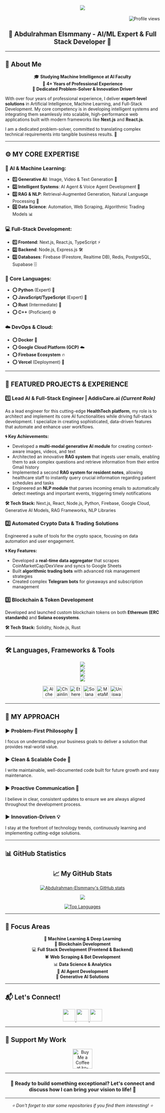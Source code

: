 <h1 align="center">
    <img src="https://readme-typing-svg.herokuapp.com/?font=Righteous&size=40&center=true&vCenter=true&width=800&height=80&duration=4400&lines=Welcome+to+my+GitHub+profile!;I'm+Abdulrahman+Elsmmany;AI/ML+Expert+%26+Full+Stack+Dev;Python%2C+Node.js%2C+Rust+Expert" />
</h1>

<div align="right">
    <img src="https://komarev.com/ghpvc/?username=Abdulrahman-Elsmmany&style=flat-square&color=blue" alt="Profile views" />
</div>

<h2 align="center">🤖 Abdulrahman Elsmmany - AI/ML Expert & Full Stack Developer 🔗</h2>

---

## 🎯 **About Me**

<div align='center'>

🎓 **Studying Machine Intelligence at AI Faculty**  
💼 **4+ Years of Professional Experience**  
🌟 **Dedicated Problem-Solver & Innovation Driver**

</div>

With over four years of professional experience, I deliver **expert-level solutions** in Artificial Intelligence, Machine Learning, and Full-Stack Development. My core competency is in developing intelligent systems and integrating them seamlessly into scalable, high-performance web applications built with modern frameworks like **Next.js** and **React.js**.

I am a dedicated problem-solver, committed to translating complex technical requirements into tangible business results. 🎯

---

## ⚙️ **MY CORE EXPERTISE**

### 🧠 **AI & Machine Learning:**
- **1️⃣ Generative AI**: Image, Video & Text Generation 🎨
- **2️⃣ Intelligent Systems**: AI Agent & Voice Agent Development 🤖
- **3️⃣ RAG & NLP**: Retrieval-Augmented Generation, Natural Language Processing 📝
- **4️⃣ Data Science**: Automation, Web Scraping, Algorithmic Trading Models 📊

### 💻 **Full-Stack Development:**
- **1️⃣ Frontend**: Next.js, React.js, TypeScript ⚡
- **2️⃣ Backend**: Node.js, Express.js 🛠️
- **3️⃣ Databases**: Firebase (Firestore, Realtime DB), Redis, PostgreSQL, Supabase 🗄️

### 🔧 **Core Languages:**
- **⭕ Python** (Expert) 🐍
- **⭕ JavaScript/TypeScript** (Expert) 📜
- **⭕ Rust** (Intermediate) 🦀
- **⭕ C++** (Proficient) ⚙️

### ☁️ **DevOps & Cloud:**
- **⭕ Docker** 🐳
- **⭕ Google Cloud Platform (GCP)** ☁️
- **⭕ Firebase Ecosystem** 🔥
- **⭕ Vercel** (Deployment) 🚀

---

## 🚀 **FEATURED PROJECTS & EXPERIENCE**

### **1️⃣ Lead AI & Full-Stack Engineer | AddisCare.ai** *(Current Role)*

As a lead engineer for this cutting-edge **HealthTech platform**, my role is to architect and implement its core AI functionalities while driving full-stack development. I specialize in creating sophisticated, data-driven features that automate and enhance user workflows.

**🌀 Key Achievements:**
- Developed a **multi-modal generative AI module** for creating context-aware images, videos, and text
- Architected an innovative **RAG system** that ingests user emails, enabling them to ask complex questions and retrieve information from their entire Gmail history
- Implemented a second **RAG system for resident notes**, allowing healthcare staff to instantly query crucial information regarding patient schedules and tasks
- Engineered an **NLP module** that parses incoming emails to automatically detect meetings and important events, triggering timely notifications

**🛠️ Tech Stack:** Next.js, React, Node.js, Python, Firebase, Google Cloud, Generative AI Models, RAG Frameworks, NLP Libraries

### **2️⃣ Automated Crypto Data & Trading Solutions**

Engineered a suite of tools for the crypto space, focusing on data automation and user engagement.

**🌀 Key Features:**
- Developed a **real-time data aggregator** that scrapes CoinMarketCap/DexView and syncs to Google Sheets
- Built **algorithmic trading bots** with advanced risk management strategies
- Created complex **Telegram bots** for giveaways and subscription management

### **3️⃣ Blockchain & Token Development**

Developed and launched custom blockchain tokens on both **Ethereum (ERC standards)** and **Solana ecosystems**.

**🛠️ Tech Stack:** Solidity, Node.js, Rust

---

## 🛠️ **Languages, Frameworks & Tools**

<div align="center">
    <img src="https://skillicons.dev/icons?i=py,cpp,rust,js,nodejs,solidity" /><br>
    <img src ="https://skillicons.dev/icons?i=tensorflow,pytorch,flask,selenium,matlab,vscode,linux,bash" /><br>
    <img src="https://skillicons.dev/icons?i=mysql,postgres,mongodb,redis,graphql,discord,bots,notion" /><br>
    <img src="https://skillicons.dev/icons?i=html,css,react,express,nextjs,postman,tailwind,vite" /><br>
    <p>
        <a href="https://www.alchemy.com/" target="_blank" rel="noreferrer"><img src="https://github.com/danielcranney/profileme-dev/blob/main/public/icons/skills/alchemy-colored.svg" width="40" height="40" alt="Alchemy" /></a>
        <a href="https://chain.link/" target="_blank" rel="noreferrer"><img src="https://github.com/danielcranney/profileme-dev/blob/main/public/icons/skills/chainlink-colored.svg" width="40" height="40" alt="Chainlink" /></a>
        <a href="https://ethereum.org/en/" target="_blank" rel="noreferrer"><img src="https://github.com/danielcranney/profileme-dev/blob/main/public/icons/skills/ethereum-colored.svg" width="40" height="40" alt="Ethereum" /></a>
        <a href="https://solana.com/" target="_blank" rel="noreferrer"><img src="https://github.com/danielcranney/profileme-dev/blob/main/public/icons/skills/solana-colored.svg" width="40" height="40" alt="Solana" /></a>
        <a href="https://metamask.io/" target="_blank" rel="noreferrer"><img src="https://github.com/danielcranney/profileme-dev/blob/main/public/icons/skills/metamask-colored.svg" width="40" height="40" alt="MetaMask" /></a>
        <a href="https://uniswap.org/" target="_blank" rel="noreferrer"><img src="https://github.com/danielcranney/profileme-dev/blob/main/public/icons/skills/uniswap-colored.svg" width="40" height="40" alt="Uniswap" /></a>
    </p>
</div>

---

## 🤝 **MY APPROACH**

### **► Problem-First Philosophy** 🎯
I focus on understanding your business goals to deliver a solution that provides real-world value.

### **► Clean & Scalable Code** 🧹
I write maintainable, well-documented code built for future growth and easy maintenance.

### **► Proactive Communication** 📢
I believe in clear, consistent updates to ensure we are always aligned throughout the development process.

### **► Innovation-Driven** 💡
I stay at the forefront of technology trends, continuously learning and implementing cutting-edge solutions.

---

## 📊 **GitHub Statistics**

<div align="center">
<h2 align="center">📈 My GitHub Stats</h2>

<a href="http://www.github.com/Abdulrahman-Elsmmany"><img src="https://github-readme-stats.vercel.app/api?username=Abdulrahman-Elsmmany&show_icons=true&hide=stars,&count_private=true&title_color=0891b2&text_color=ffffff&icon_color=0891b2&bg_color=1c1917&hide_border=true&show_icons=true" alt="Abdulrahman-Elsmmany's GitHub stats" /></a>

<a href="http://www.github.com/Abdulrahman-Elsmmany"><img src="https://github-readme-streak-stats.herokuapp.com/?user=Abdulrahman-Elsmmany&stroke=ffffff&background=1c1917&ring=0891b2&fire=0891b2&currStreakNum=ffffff&currStreakLabel=0891b2&sideNums=ffffff&sideLabels=ffffff&dates=ffffff&hide_border=true" /></a>

<a href="https://github.com/Abdulrahman-Elsmmany" align="left"><img src="https://github-readme-stats.vercel.app/api/top-langs/?username=Abdulrahman-Elsmmany&layout=compact&langs_count=10&title_color=0891b2&text_color=ffffff&icon_color=0891b2&bg_color=1c1917&hide_border=true&locale=en&custom_title=Top%20%Languages" alt="Top Languages" /></a>

</div>

---

## 🌟 **Focus Areas**

<div align="center">

🤖 **Machine Learning & Deep Learning**  
🔗 **Blockchain Development**  
💻 **Full Stack Development (Frontend & Backend)**  
🕷️ **Web Scraping & Bot Development**  
📊 **Data Science & Analytics**  
🚀 **AI Agent Development**  
🎨 **Generative AI Solutions**

</div>

---

## 📬 **Let's Connect!**

<p align="center"> 
  <a href="mailto:eng.elsmmany@gmail.com" target="_blank" rel="noreferrer">
    <img src="https://github.com/Abdulrahman-Elsmmany/Icons/blob/main/gmail-svgrepo-com.svg" width="40" height="40"/>
  </a>
  <a href="https://www.linkedin.com/in/abdulrahman-elsmmany/" target="_blank" rel="noreferrer">
    <img src="https://github.com/danielcranney/profileme-dev/blob/main/public/icons/socials/linkedin.svg" width="40" height="40"/>
  </a>
  <a href="https://t.me/ENG_Abdulrahman_Assem" target="_blank" rel="noreferrer">
    <img src="https://github.com/Abdulrahman-Elsmmany/Icons/blob/main/telegram-svgrepo-com.svg"  width="40" height="40"/>
  </a>
</p>

---

## 💖 **Support My Work**

<div align="center">
<a href='https://ko-fi.com/abdulrahman_elsmmany#' target='_blank'><img height='64' style='border:0px;height:64px;' src='https://storage.ko-fi.com/cdn/kofi1.png?v=3' border='0' alt='Buy Me a Coffee at ko-fi.com' /></a>
</div>

---

<div align="center">
<h3>🚀 Ready to build something exceptional? Let's connect and discuss how I can bring your vision to life! 🚀</h3>
</div>

---

<div align="center">
<i>⭐ Don't forget to star some repositories if you find them interesting! ⭐</i>
</div>
